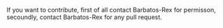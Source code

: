 If you want to contribute, first of all contact Barbatos-Rex for permisson, secoundly, contact Barbatos-Rex for any pull request.
